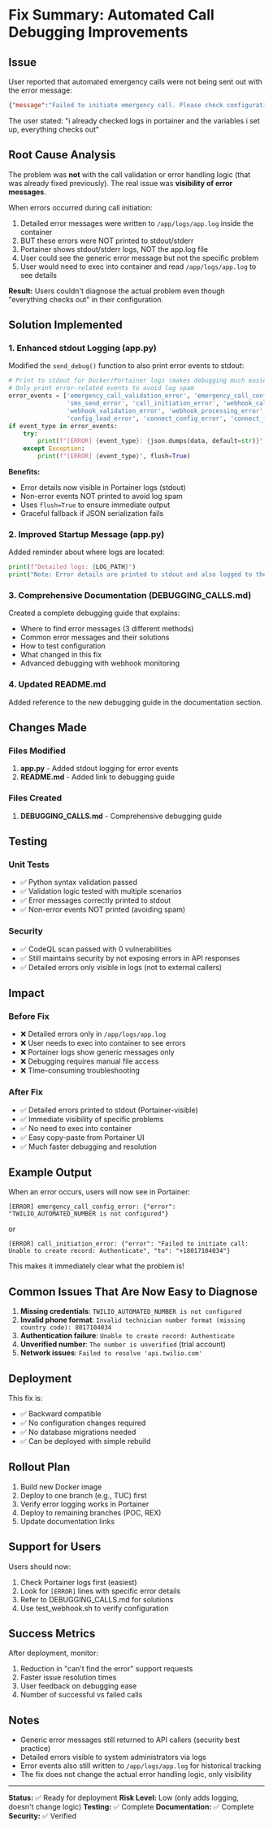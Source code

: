 # Fix Summary: Automated Call Debugging Improvements

## Issue
User reported that automated emergency calls were not being sent out with the error message:
```json
{"message":"Failed to initiate emergency call. Please check configuration and try again.","status":"error"}
```

The user stated: "i already checked logs in portainer and the variables i set up, everything checks out"

## Root Cause Analysis

The problem was **not** with the call validation or error handling logic (that was already fixed previously). The real issue was **visibility of error messages**.

When errors occurred during call initiation:
1. Detailed error messages were written to `/app/logs/app.log` inside the container
2. BUT these errors were NOT printed to stdout/stderr
3. Portainer shows stdout/stderr logs, NOT the app.log file
4. User could see the generic error message but not the specific problem
5. User would need to exec into container and read `/app/logs/app.log` to see details

**Result:** Users couldn't diagnose the actual problem even though "everything checks out" in their configuration.

## Solution Implemented

### 1. Enhanced stdout Logging (app.py)

Modified the `send_debug()` function to also print error events to stdout:

```python
# Print to stdout for Docker/Portainer logs (makes debugging much easier)
# Only print error-related events to avoid log spam
error_events = ['emergency_call_validation_error', 'emergency_call_config_error', 
                'sms_send_error', 'call_initiation_error', 'webhook_call_failed',
                'webhook_validation_error', 'webhook_processing_error', 'emergency_call_error',
                'config_load_error', 'connect_config_error', 'connect_failure']
if event_type in error_events:
    try:
        print(f"[ERROR] {event_type}: {json.dumps(data, default=str)}", flush=True)
    except Exception:
        print(f"[ERROR] {event_type}", flush=True)
```

**Benefits:**
- Error details now visible in Portainer logs (stdout)
- Non-error events NOT printed to avoid log spam
- Uses `flush=True` to ensure immediate output
- Graceful fallback if JSON serialization fails

### 2. Improved Startup Message (app.py)

Added reminder about where logs are located:

```python
print(f"Detailed logs: {LOG_PATH}")
print("Note: Error details are printed to stdout and also logged to the file above")
```

### 3. Comprehensive Documentation (DEBUGGING_CALLS.md)

Created a complete debugging guide that explains:
- Where to find error messages (3 different methods)
- Common error messages and their solutions
- How to test configuration
- What changed in this fix
- Advanced debugging with webhook monitoring

### 4. Updated README.md

Added reference to the new debugging guide in the documentation section.

## Changes Made

### Files Modified
1. **app.py** - Added stdout logging for error events
2. **README.md** - Added link to debugging guide

### Files Created
1. **DEBUGGING_CALLS.md** - Comprehensive debugging guide

## Testing

### Unit Tests
- ✅ Python syntax validation passed
- ✅ Validation logic tested with multiple scenarios
- ✅ Error messages correctly printed to stdout
- ✅ Non-error events NOT printed (avoiding spam)

### Security
- ✅ CodeQL scan passed with 0 vulnerabilities
- ✅ Still maintains security by not exposing errors in API responses
- ✅ Detailed errors only visible in logs (not to external callers)

## Impact

### Before Fix
- ❌ Detailed errors only in `/app/logs/app.log`
- ❌ User needs to exec into container to see errors
- ❌ Portainer logs show generic messages only
- ❌ Debugging requires manual file access
- ❌ Time-consuming troubleshooting

### After Fix
- ✅ Detailed errors printed to stdout (Portainer-visible)
- ✅ Immediate visibility of specific problems
- ✅ No need to exec into container
- ✅ Easy copy-paste from Portainer UI
- ✅ Much faster debugging and resolution

## Example Output

When an error occurs, users will now see in Portainer:

```
[ERROR] emergency_call_config_error: {"error": "TWILIO_AUTOMATED_NUMBER is not configured"}
```

or

```
[ERROR] call_initiation_error: {"error": "Failed to initiate call: Unable to create record: Authenticate", "to": "+18017104034"}
```

This makes it immediately clear what the problem is!

## Common Issues That Are Now Easy to Diagnose

1. **Missing credentials**: `TWILIO_AUTOMATED_NUMBER is not configured`
2. **Invalid phone format**: `Invalid technician number format (missing country code): 8017104034`
3. **Authentication failure**: `Unable to create record: Authenticate`
4. **Unverified number**: `The number is unverified` (trial account)
5. **Network issues**: `Failed to resolve 'api.twilio.com'`

## Deployment

This fix is:
- ✅ Backward compatible
- ✅ No configuration changes required
- ✅ No database migrations needed
- ✅ Can be deployed with simple rebuild

## Rollout Plan

1. Build new Docker image
2. Deploy to one branch (e.g., TUC) first
3. Verify error logging works in Portainer
4. Deploy to remaining branches (POC, REX)
5. Update documentation links

## Support for Users

Users should now:
1. Check Portainer logs first (easiest)
2. Look for `[ERROR]` lines with specific error details
3. Refer to DEBUGGING_CALLS.md for solutions
4. Use test_webhook.sh to verify configuration

## Success Metrics

After deployment, monitor:
1. Reduction in "can't find the error" support requests
2. Faster issue resolution times
3. User feedback on debugging ease
4. Number of successful vs failed calls

## Notes

- Generic error messages still returned to API callers (security best practice)
- Detailed errors visible to system administrators via logs
- Error events also still written to `/app/logs/app.log` for historical tracking
- The fix does not change the actual error handling logic, only visibility

---

**Status:** ✅ Ready for deployment
**Risk Level:** Low (only adds logging, doesn't change logic)
**Testing:** ✅ Complete
**Documentation:** ✅ Complete
**Security:** ✅ Verified
